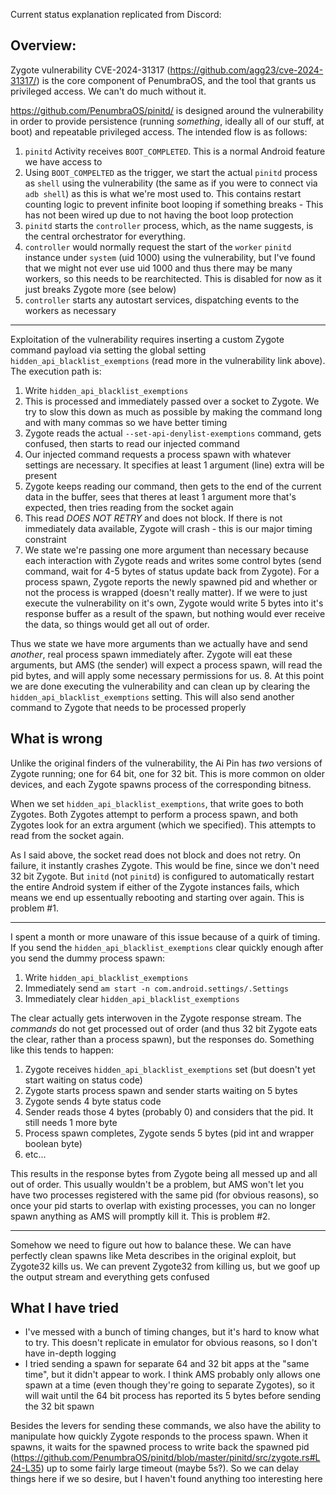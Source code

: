 Current status explanation replicated from Discord:

## Overview:

Zygote vulnerability CVE-2024-31317 (<https://github.com/agg23/cve-2024-31317/>) is the core component of PenumbraOS, and the tool that grants us privileged access. We can't do much without it.

<https://github.com/PenumbraOS/pinitd/> is designed around the vulnerability in order to provide persistence (running _something_, ideally all of our stuff, at boot) and repeatable privileged access. The intended flow is as follows:

1. `pinitd` Activity receives `BOOT_COMPLETED`. This is a normal Android feature we have access to
2. Using `BOOT_COMPELTED` as the trigger, we start the actual `pinitd` process as `shell` using the vulnerability (the same as if you were to connect via `adb shell`) as this is what we're most used to. This contains restart counting logic to prevent infinite boot looping if something breaks - This has not been wired up due to not having the boot loop protection
3. `pinitd` starts the `controller` process, which, as the name suggests, is the central orchestrator for everything.
4. `controller` would normally request the start of the `worker` `pinitd` instance under `system` (uid 1000) using the vulnerability, but I've found that we might not ever use uid 1000 and thus there may be many workers, so this needs to be rearchitected. This is disabled for now as it just breaks Zygote more (see below)
5. `controller` starts any autostart services, dispatching events to the workers as necessary

---

Exploitation of the vulnerability requires inserting a custom Zygote command payload via setting the global setting `hidden_api_blacklist_exemptions` (read more in the vulnerability link above). The execution path is:

1. Write `hidden_api_blacklist_exemptions`
2. This is processed and immediately passed over a socket to Zygote. We try to slow this down as much as possible by making the command long and with many commas so we have better timing
3. Zygote reads the actual `--set-api-denylist-exemptions` command, gets confused, then starts to read our injected command
4. Our injected command requests a process spawn with whatever settings are necessary. It specifies at least 1 argument (line) extra will be present
5. Zygote keeps reading our command, then gets to the end of the current data in the buffer, sees that theres at least 1 argument more that's expected, then tries reading from the socket again
6. This read _DOES NOT RETRY_ and does not block. If there is not immediately data available, Zygote will crash - this is our major timing constraint
7. We state we're passing one more argument than necessary because each interaction with Zygote reads and writes some control bytes (send command, wait for 4-5 bytes of status update back from Zygote). For a process spawn, Zygote reports the newly spawned pid and whether or not the process is wrapped (doesn't really matter). If we were to just execute the vulnerability on it's own, Zygote would write 5 bytes into it's response buffer as a result of the spawn, but nothing would ever receive the data, so things would get all out of order.

Thus we state we have more arguments than we actually have and send _another_, real process spawn immediately after. Zygote will eat these arguments, but AMS (the sender) will expect a process spawn, will read the pid bytes, and will apply some necessary permissions for us. 8. At this point we are done executing the vulnerability and can clean up by clearing the `hidden_api_blacklist_exemptions` setting. This will also send another command to Zygote that needs to be processed properly

## What is wrong

Unlike the original finders of the vulnerability, the Ai Pin has _two_ versions of Zygote running; one for 64 bit, one for 32 bit. This is more common on older devices, and each Zygote spawns process of the corresponding bitness.

When we set `hidden_api_blacklist_exemptions`, that write goes to both Zygotes. Both Zygotes attempt to perform a process spawn, and both Zygotes look for an extra argument (which we specified). This attempts to read from the socket again.

As I said above, the socket read does not block and does not retry. On failure, it instantly crashes Zygote. This would be fine, since we don't need 32 bit Zygote. But `initd` (not `pinitd`) is configured to automatically restart the entire Android system if either of the Zygote instances fails, which means we end up essentually rebooting and starting over again. This is problem #1.

---

I spent a month or more unaware of this issue because of a quirk of timing. If you send the `hidden_api_blacklist_exemptions` clear quickly enough after you send the dummy process spawn:

1. Write `hidden_api_blacklist_exemptions`
2. Immediately send `am start -n com.android.settings/.Settings`
3. Immediately clear `hidden_api_blacklist_exemptions`

The clear actually gets interwoven in the Zygote response stream. The _commands_ do not get processed out of order (and thus 32 bit Zygote eats the clear, rather than a process spawn), but the responses do. Something like this tends to happen:

1. Zygote receives `hidden_api_blacklist_exemptions` set (but doesn't yet start waiting on status code)
2. Zygote starts process spawn and sender starts waiting on 5 bytes
3. Zygote sends 4 byte status code
4. Sender reads those 4 bytes (probably 0) and considers that the pid. It still needs 1 more byte
5. Process spawn completes, Zygote sends 5 bytes (pid int and wrapper boolean byte)
6. etc...

This results in the response bytes from Zygote being all messed up and all out of order. This usually wouldn't be a problem, but AMS won't let you have two processes registered with the same pid (for obvious reasons), so once your pid starts to overlap with existing processes, you can no longer spawn anything as AMS will promptly kill it. This is problem #2.

---

Somehow we need to figure out how to balance these. We can have perfectly clean spawns like Meta describes in the original exploit, but Zygote32 kills us. We can prevent Zygote32 from killing us, but we goof up the output stream and everything gets confused

## What I have tried

- I've messed with a bunch of timing changes, but it's hard to know what to try. This doesn't replicate in emulator for obvious reasons, so I don't have in-depth logging
- I tried sending a spawn for separate 64 and 32 bit apps at the "same time", but it didn't appear to work. I think AMS probably only allows one spawn at a time (even though they're going to separate Zygotes), so it will wait until the 64 bit process has reported its 5 bytes before sending the 32 bit spawn

Besides the levers for sending these commands, we also have the ability to manipulate how quickly Zygote responds to the process spawn. When it spawns, it waits for the spawned process to write back the spawned pid (<https://github.com/PenumbraOS/pinitd/blob/master/pinitd/src/zygote.rs#L24-L35>) up to some fairly large timeout (maybe 5s?). So we can delay things here if we so desire, but I haven't found anything too interesting here

